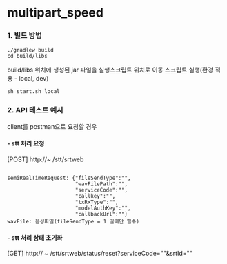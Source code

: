 # multipart_speed

### 1. 빌드 방법
```
./gradlew build
cd build/libs
```
build/libs 위치에 생성된 jar 파일을 실행스크립트 위치로 이동
스크립트 실행(환경 적용 - local, dev)
```
sh start.sh local
```
### 2. API 테스트 예시
client를 postman으로 요청할 경우

#### - stt 처리 요청
[POST] http://~ /stt/srtweb
```semiRealTimeRequest: fileSendType(0 or 1), wavFilePath, serviceCode, callkey, txRxType, modelAuthKey, callbackUrl을 json 형태로 전송

semiRealTimeRequest: {"fileSendType":"",
                      "wavFilePath":"",
                      "serviceCode":"",
                      "callkey":"",
                      "txRxType":"",
                      "modelAuthKey":"",
                      "callbackUrl":""}
wavFile: 음성파일(fileSendType = 1 일때만 필수)
```

#### - stt 처리 상태 초기화
[GET] http:// ~ /stt/srtweb/status/reset?serviceCode=""&srtId=""

